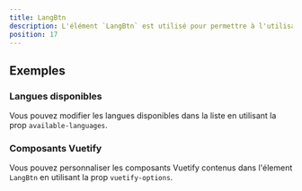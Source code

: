 ```yaml
---
title: LangBtn
description: L'élément `LangBtn` est utilisé pour permettre à l'utilisateur de choisir une langue.
position: 17
---
```


<doc-tabs light>

<doc-tab-item label="Utilisation">

<doc-usage name="lang-btn"></doc-usage>

## Exemples

### Langues disponibles

Vous pouvez modifier les langues disponibles dans la liste en utilisant la prop `available-languages`.

<doc-example file="lang-btn/available-languages"></doc-example>

</doc-tab-item>

<doc-tab-item label="API">
<doc-api name="lang-btn"></doc-api>
</doc-tab-item>

<doc-tab-item label="Personnalisation">

### Composants Vuetify

Vous pouvez personnaliser les composants Vuetify contenus dans l'élement `LangBtn` en utilisant la prop `vuetify-options`.

<doc-example file="lang-btn/options"></doc-example>

</doc-tab-item>

</doc-tabs>
